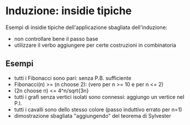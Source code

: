 # Induzione: insidie tipiche

Esempi di insidie tipiche dell'applicazione sbagliata dell'induzione:

- non controllare bene il passo base
- utilizzare il verbo aggiungere per certe costruzioni in combinatoria


## Esempi

- tutti i Fibonacci sono pari: senza P.B. sufficiente
- Fibonacci(n) >= (n choose 2): (vero per n >= 10 e per n <= 2)
- (2n choose n) <= 4^n/sqrt{3n}
- tutti i grafi senza vertici isolati sono connessi: aggiungo un vertice nel P.I.
- tutti i cavalli sono dello stesso colore (passo induttivo errato per n=1)
- dimostrazione sbagliata "aggiungendo" del teorema di Sylvester
